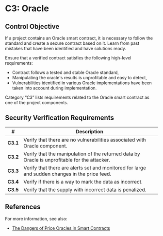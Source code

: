 # C3: Oracle

## Control Objective

If a project contains an Oracle smart contract, it is necessary to follow the standard and create a secure contract based on it. Learn from past mistakes that have been identified and have solutions ready.

Ensure that a verified contract satisfies the following high-level requirements:
* Contract follows a tested and stable Oracle standard,
* Manipulating the oracle's results is unprofitable and easy to detect,
* Vulnerabilities identified in various Oracle implementations have been taken into account during implementation.

Category “C3” lists requirements related to the Oracle smart contract as one of the project components.

## Security Verification Requirements

| # | Description |
| --- | --- |
| **C3.1** | Verify that there are no vulnerabilities associated with Oracle component. |
| **C3.2** | Verify that the manipulation of the returned data by Oracle is unprofitable for the attacker. |
| **C3.3** | Verify that there are alerts set and monitored for large and sudden changes in the price feed. |
| **C3.4** | Verify if there is a way to mark the data as incorrect. |
| **C3.5** | Verify that the supply with incorrect data is penalized. |

## References

For more information, see also:

* [The Dangers of Price Oracles in Smart Contracts](https://www.youtube.com/watch?v=YGO7nzpXCeA)